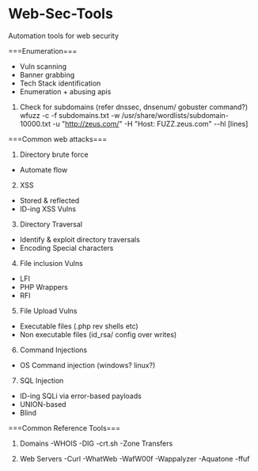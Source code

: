 # Web-Sec-Tools
Automation tools for web security





===Enumeration===

- Vuln scanning
- Banner grabbing
- Tech Stack identification
- Enumeration + abusing apis

1. Check for subdomains (refer dnssec, dnsenum/ gobuster command?)
  wfuzz -c -f subdomains.txt -w /usr/share/wordlists/subdomain-10000.txt -u "http://zeus.com/" -H "Host: FUZZ.zeus.com" --hl [lines]

===Common web attacks===

1. Directory brute force
 - Automate flow

2. XSS 
 - Stored & reflected
 - ID-ing XSS Vulns

3. Directory Traversal
 - Identify & exploit directory traversals
 - Encoding Special characters
 
4. File inclusion Vulns
 - LFI
 - PHP Wrappers
 - RFI

5. File Upload Vulns
 - Executable files (.php rev shells etc)
 - Non executable files (id_rsa/ config over writes)

6. Command Injections
 - OS Command injection (windows? linux?)
 
7. SQL Injection
  - ID-ing SQLi via error-based payloads
  - UNION-based
  - Blind
  
===Common Reference Tools===
1. Domains
  -WHOIS
  -DIG
  -crt.sh
  -Zone Transfers
 
2. Web Servers
  -Curl
  -WhatWeb
  -WafW00f
  -Wappalyzer
  -Aquatone
  -ffuf
